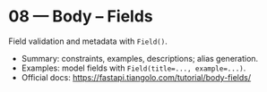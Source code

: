 # 08 — Body – Fields

Field validation and metadata with `Field()`.

- Summary: constraints, examples, descriptions; alias generation.
- Examples: model fields with `Field(title=..., example=...)`.
- Official docs: https://fastapi.tiangolo.com/tutorial/body-fields/

